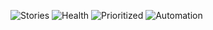 ![Stories](https://img.shields.io/badge/Stories-97-blue) ![Health](https://img.shields.io/badge/Health-100.0%25-green) ![Prioritized](https://img.shields.io/badge/Prioritized-97-purple) ![Automation](https://img.shields.io/badge/Automation-0.0%25-orange)